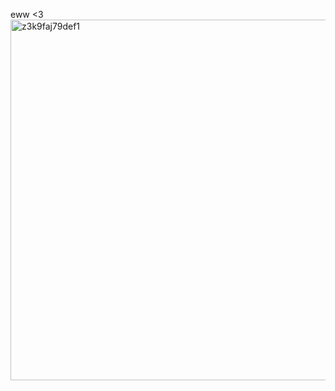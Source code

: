 eww <3
<img width="1024" height="577" alt="z3k9faj79def1" src="https://github.com/user-attachments/assets/89d93fa1-8c36-4a10-a573-7230f4ee89b4" />
